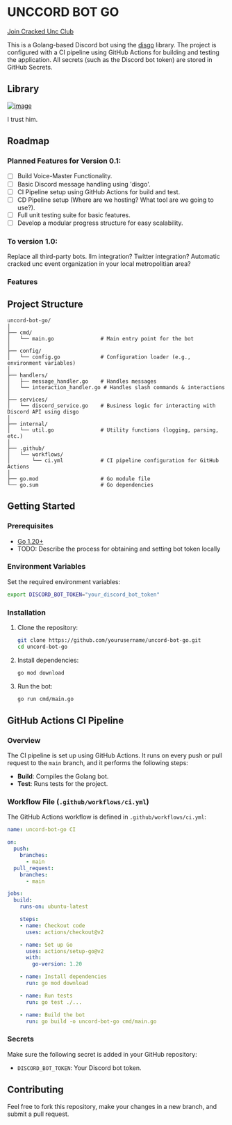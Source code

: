 
# UNCCORD BOT GO
[Join Cracked Unc Club](https://discord.gg/3jfKWTwbeM)

This is a Golang-based Discord bot using the [disgo](https://github.com/disgoorg/disgo) library. The project is configured with a CI pipeline using GitHub Actions for building and testing the application. All secrets (such as the Discord bot token) are stored in GitHub Secrets.

## Library

[![image](https://github.com/user-attachments/assets/b382c075-b992-401b-8565-d46224345b44)](https://github.com/disgoorg/disgo)

I trust him.

## Roadmap

### Planned Features for Version 0.1:
- [ ] Build Voice-Master Functionality.
- [ ] Basic Discord message handling using 'disgo'.
- [ ] CI Pipeline setup using GitHub Actions for build and test.
- [ ] CD Pipeline setup (Where are we hosting? What tool are we going to use?).
- [ ] Full unit testing suite for basic features. 
- [ ] Develop a modular progress structure for easy scalability.

### To version 1.0:
Replace all third-party bots.
llm integration?
Twitter integration?
Automatic cracked unc event organization in your local metropolitian area? 


### Features



## Project Structure

```
uncord-bot-go/
│
├── cmd/
│   └── main.go               # Main entry point for the bot
│
├── config/
│   └── config.go             # Configuration loader (e.g., environment variables)
│
├── handlers/
│   ├── message_handler.go    # Handles messages
│   └── interaction_handler.go # Handles slash commands & interactions
│
├── services/
│   └── discord_service.go    # Business logic for interacting with Discord API using disgo
│
├── internal/
│   └── util.go               # Utility functions (logging, parsing, etc.)
│
├── .github/
│   └── workflows/
│       └── ci.yml            # CI pipeline configuration for GitHub Actions
│
├── go.mod                    # Go module file
└── go.sum                    # Go dependencies
```

## Getting Started

### Prerequisites

- [Go 1.20+](https://golang.org/dl/)
- TODO: Describe the process for obtaining and setting bot token locally

### Environment Variables

Set the required environment variables:

```bash
export DISCORD_BOT_TOKEN="your_discord_bot_token"
```

### Installation

1. Clone the repository:

   ```bash
   git clone https://github.com/yourusername/uncord-bot-go.git
   cd uncord-bot-go
   ```

2. Install dependencies:

   ```bash
   go mod download
   ```

3. Run the bot:

   ```bash
   go run cmd/main.go
   ```

## GitHub Actions CI Pipeline

### Overview

The CI pipeline is set up using GitHub Actions. It runs on every push or pull request to the `main` branch, and it performs the following steps:
- **Build**: Compiles the Golang bot.
- **Test**: Runs tests for the project.

### Workflow File (`.github/workflows/ci.yml`)

The GitHub Actions workflow is defined in `.github/workflows/ci.yml`:

```yaml
name: uncord-bot-go CI

on:
  push:
    branches:
      - main
  pull_request:
    branches:
      - main

jobs:
  build:
    runs-on: ubuntu-latest

    steps:
    - name: Checkout code
      uses: actions/checkout@v2

    - name: Set up Go
      uses: actions/setup-go@v2
      with:
        go-version: 1.20

    - name: Install dependencies
      run: go mod download

    - name: Run tests
      run: go test ./...

    - name: Build the bot
      run: go build -o uncord-bot-go cmd/main.go
```

### Secrets

Make sure the following secret is added in your GitHub repository:

- `DISCORD_BOT_TOKEN`: Your Discord bot token.

## Contributing

Feel free to fork this repository, make your changes in a new branch, and submit a pull request.
